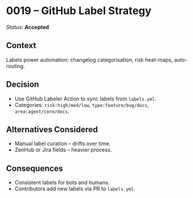 # 0019 – GitHub Label Strategy

*Status*: **Accepted**

## Context

Labels power automation: changelog categorisation, risk heat-maps, auto-routing.

## Decision

* Use GitHub Labeler Action to sync labels from `labels.yml`.
* Categories: `risk:high/med/low`, `type:feature/bug/docs`, `area:agent/core/docs`.

## Alternatives Considered

* Manual label curation – drifts over time.
* ZenHub or Jira fields – heavier process.

## Consequences

* Consistent labels for bots and humans.
* Contributors add new labels via PR to `labels.yml`.
